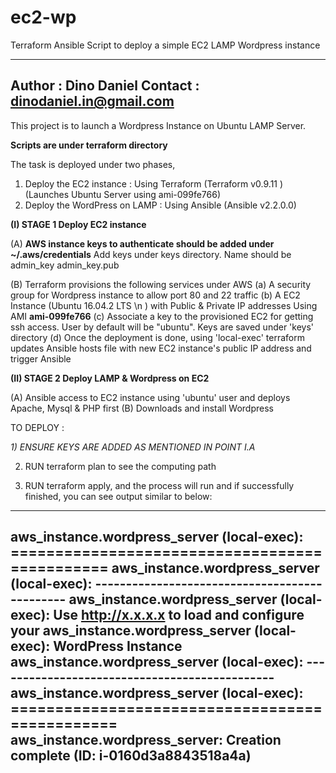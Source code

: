 # ec2-wp
Terraform Ansible Script to deploy a simple EC2 LAMP Wordpress instance


---------------------------------------
Author : Dino Daniel
Contact : dinodaniel.in@gmail.com
----------------------------------------

This project is to launch a Wordpress Instance on Ubuntu LAMP Server.

**Scripts are under terraform directory**

The task is deployed under two phases,

   1) Deploy the EC2 instance  : Using Terraform  (Terraform v0.9.11 )(Launches Ubuntu Server using ami-099fe766)
   2) Deploy the WordPress on LAMP : Using Ansible (Ansible v2.2.0.0)



**(I) STAGE 1  Deploy EC2 instance**

  (A) **AWS instance keys to authenticate should be added under ~/.aws/credentials**
        Add keys under keys directory. Name should be admin_key admin_key.pub
  
  (B) Terraform provisions the following services under AWS
      (a) A security group for Wordpress instance to allow port 80 and 22 traffic
      (b) A EC2 Instance (Ubuntu 16.04.2 LTS \n \) with Public & Private IP addresses Using AMI **ami-099fe766**
      (c) Associate a key to the provisioned EC2 for getting ssh access. User by default will be "ubuntu". Keys are          saved under 'keys' directory
      (d) Once the deployment is done, using 'local-exec' terraform updates Ansible hosts file with new EC2 
          instance's public IP address and trigger Ansible

**(II) STAGE 2 Deploy LAMP & Wordpress on EC2**
    
   (A) Ansible access to EC2 instance using 'ubuntu' user and deploys Apache, Mysql & PHP first
   (B) Downloads and install Wordpress


TO DEPLOY :


*1) ENSURE KEYS ARE ADDED AS MENTIONED IN POINT I.A*

2) RUN terraform plan to see the computing path

3) RUN terraform apply, and the process will run and if successfully finished, you can see output similar to below:

-------------------------------------------------------
aws_instance.wordpress_server (local-exec): ==============================================
aws_instance.wordpress_server (local-exec): ----------------------------------------------
aws_instance.wordpress_server (local-exec): Use http://x.x.x.x to load and configure your
aws_instance.wordpress_server (local-exec): 	WordPress Instance
aws_instance.wordpress_server (local-exec): ----------------------------------------------
aws_instance.wordpress_server (local-exec): ===============================================
aws_instance.wordpress_server: Creation complete (ID: i-0160d3a8843518a4a)
--------------------------------------------------------
